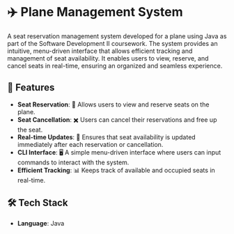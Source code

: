 # ✈️ Plane Management System

A seat reservation management system developed for a plane using Java as part of the Software Development II coursework. The system provides an intuitive, menu-driven interface that allows efficient tracking and management of seat availability. It enables users to view, reserve, and cancel seats in real-time, ensuring an organized and seamless experience.

## 🚀 Features

- **Seat Reservation**: 🛫 Allows users to view and reserve seats on the plane.
- **Seat Cancellation**: ✖️ Users can cancel their reservations and free up the seat.
- **Real-time Updates**: 🔄 Ensures that seat availability is updated immediately after each reservation or cancellation.
- **CLI Interface**: 🖥️ A simple menu-driven interface where users can input commands to interact with the system.
- **Efficient Tracking**: 📊 Keeps track of available and occupied seats in real-time.

## 🛠️ Tech Stack

- **Language**: Java
